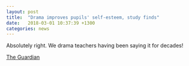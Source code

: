 ```yaml
---
layout: post
title:  "Drama improves pupils' self-esteem, study finds"
date:   2018-03-01 10:37:39 +1300
categories: news
---
```


Absolutely right. We drama teachers having been saying it for decades!

[The Guardian](https://www.theguardian.com/education/2004/oct/06/schools.primaryeducation)
